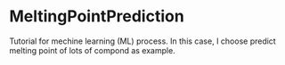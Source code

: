 # MeltingPointPrediction
Tutorial for mechine learning (ML) process. In this case, I choose predict melting point of lots of compond as example.
